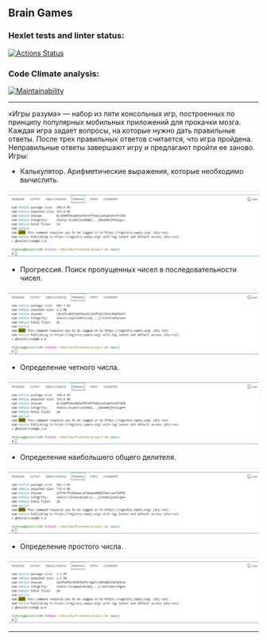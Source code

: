 ## Brain Games

### Hexlet tests and linter status:
[![Actions Status](https://github.com/ayveezub/frontend-project-44/actions/workflows/hexlet-check.yml/badge.svg)](https://github.com/ayveezub/frontend-project-44/actions)

### Code Climate analysis:
[![Maintainability](https://api.codeclimate.com/v1/badges/c1e87a34e0b7ed7e6862/maintainability)](https://codeclimate.com/github/ayveezub/frontend-project-44/maintainability)

---

«Игры разума» — набор из пяти консольных игр, построенных по принципу популярных мобильных приложений для прокачки мозга. Каждая игра задает вопросы, на которые нужно дать правильные ответы. После трех правильных ответов считается, что игра пройдена. Неправильные ответы завершают игру и предлагают пройти ее заново. Игры:

- Калькулятор. Арифметические выражения, которые необходимо вычислить.

![brain-calc gif](./extra/promo/brain-calc.gif)

- Прогрессия. Поиск пропущенных чисел в последовательности чисел.

![brain-progression gif](./extra/promo/brain-progression.gif)

- Определение четного числа.

![brain-even gif](./extra/promo/brain-even.gif)

- Определение наибольшего общего делителя.

![brain-gcd gif](./extra/promo/brain-gcd.gif)

- Определение простого числа.

![brain-prime gif](./extra/promo/brain-prime.gif)

---
